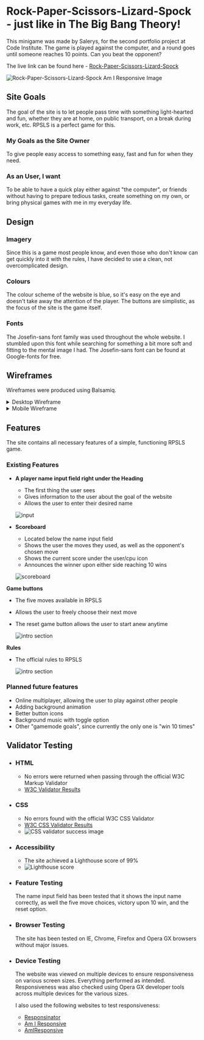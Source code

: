 # Rock-Paper-Scissors-Lizard-Spock - just like in The Big Bang Theory!

This minigame was made by Salerys, for the second portfolio project at Code Institute.
The game is played against the computer, and a round goes until someone reaches 10 points.
Can you beat the opponent?

The live link can be found here - [Rock-Paper-Scissors-Lizard-Spock](https://salerys.github.io/rock-paper-scissors/)

![Rock-Paper-Scissors-Lizard-Spock Am I Responsive Image](./assets/docs/responsive.jpg)

## Site Goals
The goal of the site is to let people pass time with something light-hearted and fun, whether they are at home, on public transport, on a break during work, etc. RPSLS is a perfect game for this.

### My Goals as the Site Owner
To give people easy access to something easy, fast and fun for when they need.

### As an User, I want
To be able to have a quick play either against "the computer", or friends without having to prepare tedious tasks, create something on my own, or bring physical games with me in my everyday life. 

## Design

### Imagery
Since this is a game most people know, and even those who don't know can get quickly into it with the rules, I have decided to use a clean, not overcomplicated design.

### Colours

The colour scheme of the website is blue, so it's easy on the eye and doesn't take away the attention of the player. The buttons are simplistic, as the focus of the site is the game itself.

### Fonts

The Josefin-sans font family was used throughout the whole website. I stumbled upon this font while searching for something a bit more soft and fitting to the mental image I had.
The Josefin-sans font can be found at Google-fonts for free.

## Wireframes

Wireframes were produced using Balsamiq.

<details>

 <summary>Desktop Wireframe</summary>

![Desktop Wireframe](./assets/docs/balsamiq-computer.jpg)
 </details>
 <details>
    <summary>Mobile Wireframe</summary>

![Mobile Wireframe](./assets/docs/balsamiq-phone.jpg)
 </details>

 ## Features

The site contains all necessary features of a simple, functioning RPSLS game.

### Existing Features

- **A player name input field right under the Heading**
    - The first thing the user sees
    - Gives information to the user about the goal of the website
    - Allows the user to enter their desired name

    ![input](./assets/docs/name-input.jpg)


- **Scoreboard**
    - Located below the name input field
    - Shows the user the moves they used, as well as the opponent's chosen move
    - Shows the current score under the user/cpu icon
    - Announces the winner upon either side reaching 10 wins

    ![scoreboard](./assets/docs/scoreboard.jpg)


**Game buttons**
- The five moves available in RPSLS
- Allows the user to freely choose their next move
- The reset game button allows the user to start anew anytime

    ![intro section](./assets/docs/game-buttons.jpg)

**Rules**
- The official rules to RPSLS

    ![intro section](./assets/docs/rules.jpg)

### Planned future features
- Online multiplayer, allowing the user to play against other people
- Adding background animation
- Better button icons
- Background music with toggle option
- Other "gamemode goals", since currently the only one is "win 10 times"

## Validator Testing

- ### HTML
    - No errors were returned when passing through the official W3C Markup Validator
    - [W3C Validator Results](https://validator.w3.org/nu/?doc=https%3A%2F%2Fsalerys.github.io%2Frock-paper-scissors%2F)

- ### CSS
    - No errors found with the official W3C CSS Validator
    - [W3C CSS Validator Results](https://jigsaw.w3.org/css-validator/validator?uri=https%3A%2F%2Fsalerys.github.io%2Frock-paper-scissors%2F&profile=css3svg&usermedium=all&warning=1&vextwarning=&lang=en)
    - ![CSS validator success image](./assets/docs/css-validator.jpg)

- ### Accessibility
    - The site achieved a Lighthouse score of 99%
    - ![Lighthouse score](./assets/docs/lighthouse-test.jpg)

- ### Feature Testing
     The name input field has been tested that it shows the input name correctly, as well the five move choices, victory upon 10 win, and the reset option.

- ### Browser Testing
     The site has been tested on IE, Chrome, Firefox and Opera GX browsers without major issues.

- ### Device Testing
    The website was viewed on multiple devices to ensure responsiveness on various screen sizes. Everything performed as intended.
    Responsiveness was also checked using Opera GX developer tools across multiple devices for the various sizes.

    I also used the following websites to test responsiveness:
    - [Responsinator](http://www.responsinator.com/?url=https%3A%2F%2Fsalerys.github.io%2Frock-paper-scissors%2F)
    - [Am I Responsive](https://ui.dev/amiresponsive?url=https://salerys.github.io/rock-paper-scissors/)
    - [AmIResponsive](https://amiresponsive.co.uk)


    